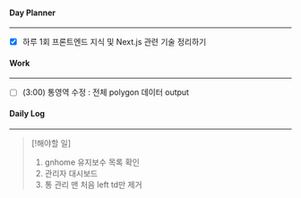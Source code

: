 
#### Day Planner
---
- [x] 하루 1회 프론트엔드 지식 및 Next.js 관련 기술 정리하기


#### Work
---
- [ ] (3:00) 통영역 수정 : 전체 polygon 데이터 output


#### Daily Log
---
> [!해야할 일]
> 1. gnhome 유지보수 목록 확인
> 2. 관리자 대시보드
> 3. 통 관리 맨 처음 left td만 제거


